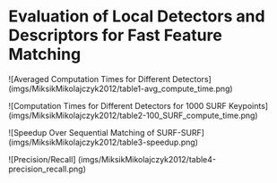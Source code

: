 # Evaluation of Local Detectors and Descriptors for Fast Feature Matching

![Averaged Computation Times for Different Detectors]
(imgs/MiksikMikolajczyk2012/table1-avg_compute_time.png)

![Computation Times for Different Detectors for 1000 SURF Keypoints]
(imgs/MiksikMikolajczyk2012/table2-100_SURF_compute_time.png)

![Speedup Over Sequential Matching of SURF-SURF]
(imgs/MiksikMikolajczyk2012/table3-speedup.png)

![Precision/Recall]
(imgs/MiksikMikolajczyk2012/table4-precision_recall.png)
